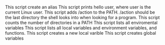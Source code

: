 This script create an alias
This script prints hello user, where user is the current Linux user.
This script adds /action to the PATH. /action should be the last directory the shell looks into when looking for a program.
This script counts the number of directories in a PATH
This script lists all enviromental variables
This script lists all local variables and environment variables, and functions.
This script creates a new local varible
This script creates global variables
